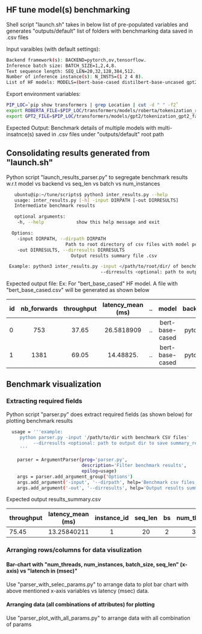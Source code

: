 ## HF tune model(s) benchmarking 
  Shell script "launch.sh" takes in below list of pre-populated variables and generates "outputs/default" list of folders
  with benchmarking data saved in .csv files 

  Input varaibles (with default settings):

  ```bash
  Backend framework(s): BACKEND=pytorch,ov,tensorflow.
  Inference batch size: BATCH_SIZE=1,2,4,8.
  Text sequence length: SEQ_LEN=20,32,128,384,512.
  Number of inference instance(s): N_INSTS=(1 2 4 8).
  List of HF models: MODELS=(bert-base-cased distilbert-base-uncased gpt2).
  ```
 
  Export environment variables:
  
  ```bash
  PIP_LOC=`pip show transformers | grep Location | cut -d " " -f2`
  export ROBERTA_FILE=$PIP_LOC/transformers/models/roberta/tokenization_roberta_fast.py
  export GPT2_FILE=$PIP_LOC/transformers/models/gpt2/tokenization_gpt2_fast.py
  ```
  
  Expected Output:
  Benchmark details of multiple models with multi-insatnce(s) saved in .csv files under "outputs/default" root path 
  
## Consolidating results generated from "launch.sh"
  
  Python script "launch_results_parser.py" to segregate benchmark results w.r.t model vs backend vs seq_len vs batch vs num_instances
  
  ```bash
     ubuntu@ip:~/tune/scripts$ python3 inter_results.py --help
     usage: inter_results.py [-h] -input DIRPATH [-out DIRRESULTS]
     Intermediate benchmark results

     optional arguments:
      -h, --help            show this help message and exit

    Options:
      -input DIRPATH, --dirpath DIRPATH
                        Path to root directory of csv files with model performance data
      -out DIRRESULTS, --dirresults DIRRESULTS
                          Output results summary file .csv

   Example: python3 inter_results.py -input </path/to/root/dir/ of benchmark csv data> 
                                     --dirresults <optional: path to output dir to save summary_results.csv>
  ```
  
  Expected output file:
   Ex: For "bert_base_cased" HF model. A file with "bert_base_cased.csv" will be generated as shown below
   
| id	| nb_forwards |	throughput  | latency_mean (ms)| .. | model           | backend | seq_len | bs  |	threads |	instance |
| --- |:-----------:|:-----------:|:----------------:|:--:|:---------------:|:-------:|:-------:|:---:|:-------:| --------:|
| 0   |	753	        |	37.65       | 26.5818909	     | .. | bert-base-cased |	pytorch	| 128	    |  2	|  32     |	1        |
| 1   |	1381        |	69.05       | 14.48825. 	     | .. | bert-base-cased |	pytorch	| 32	    |  2	|  32     |	1        |


## Benchmark visualization

### Extracting required fields 

Python script "parser.py" does extract required fields (as shown below) for plotting benchmark results

```bash
  usage = '''example:
     python parser.py -input '/path/to/dir with benchmark CSV files' 
          --dirresults <optional: path to output dir to save summary_results.csv>
     '''
    
    parser = ArgumentParser(prog='parser.py',
                            description='Filter benchmark results',
                            epilog=usage)
    args = parser.add_argument_group('Options')
    args.add_argument('-input', '--dirpath', help='Benchmark csv files direcotry path', required=True)
    args.add_argument('-out', '--dirresults', help='Output results summary file .csv', required=False, type=str, default='result_summary.csv')
 ```
Expected output results_summary.csv 

|throughput |	latency_mean (ms) |	instance_id	|    seq_len	     | bs |	num_threads |	model_name      | backend  |
| --------- |:-----------------:|:-----------:|:----------------:|:--:|:-----------:|:---------------:|:--------:|
|  75.45	  |    13.25840211 	  |      1	    |         20       |	2 |	    32	    | bert_base_cased	|  pytorch | 


### Arranging rows/columns for data visulization

#### Bar-chart with "num_threads, num_instances, batch_size, seq_len" (x-axis) vs "latench in (msec)"

 Use "parser_with_selec_params.py" to arrange data to plot bar chart with above mentioned x-axis variables vs latency (msec) data.
 
#### Arranging data (all combinations of attributes) for plotting
 
 Use "parser_plot_with_all_params.py" to arrange data with all combination of params
 
 
   
